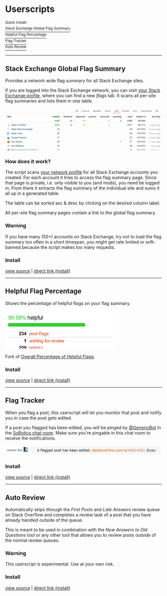 # Userscripts

<sup>Quick install:</sup>  
[<sup>Stack Exchange Global Flag Summary</sup>](SE_global_flag_summary.user.js?raw=true)  
[<sup>Helpful Flag Percentage</sup>](helpful_flag_percentage.user.js?raw=true)  
[<sup>Flag Tracker</sup>](flagtracker.user.js?raw=true)  
[<sup>Auto Review</sup>](SO_auto_review.user.js?raw=true)

---

## Stack Exchange Global Flag Summary

Provides a network wide flag summary for all Stack Exchange sites.

If you are logged into the Stack Exchange network, you can visit [your Stack Exchange profile](http://stackexchange.com/users/current?tab=flags), where you can find a new *flags* tab. It scans all per-site flag summaries and lists them in one table.

[![segfs screenshot](../resources/screens/segfs.png?raw=true)](../resources/screens/segfs.png?raw=true)

### How does it work?

The script scans [your network profile](http://stackexchange.com/users/current) for all Stack Exchange accounts you created. For each account it tries to access the flag summary page. Since that page is private, i.e. only visible to you (and mods), you need be logged in. From there it extracts the flag summary of the individual site and sums it all up in a generated table.

The table can be sorted asc & desc by clicking on the desired column label.

All per-site flag summary pages contain a link to the global flag summary.

### Warning

If you have many (50+) accounts on Stack Exchange, try not to load the flag summary too often in a short timespan, you might get rate limited or soft-banned because the script makes too many requests.

### Install

[view source](SE_global_flag_summary.user.js) | [direct link (install)](SE_global_flag_summary.user.js?raw=true)

---

## Helpful Flag Percentage

Shows the percentage of helpful flags on your flag summary.

[![helpful flag percentage screenshot](../resources/screens/hfp.png?raw=true)](../resources/screens/hfp.png?raw=true)

Fork of [Overall Percentage of Helpful Flags](https://meta.stackoverflow.com/q/310881/559745).

### Install

[view source](helpful_flag_percentage.user.js) | [direct link (install)](helpful_flag_percentage.user.js?raw=true)

---

## Flag Tracker

When you flag a post, this userscript will let you monitor that post and notify you in case the post gets edited.

If a post you flagged has been edited, you will be pinged by [@GenericBot](http://stackoverflow.com/users/7481043/generic-bot) in the [SoBotics chat room](http://chat.stackoverflow.com/rooms/111347/sobotics). Make sure you're pingable in this chat room to receive the notifications.

[![flag tracker report screenshot](../resources/screens/ftgenreport.png?raw=true)](../resources/screens/ftgenreport.png?raw=true)

### Install

[view source](flagtracker.user.js) | [direct link (install)](flagtracker.user.js?raw=true)

---

## Auto Review

Automatically skips through the *First Posts* and *Late Answers* review queue on Stack Overflow and completes a review task of a post that you have already handled outside of the queue.

This is meant to be used in combination with the *New Answers to Old Questions* tool or any other tool that allows you to review posts outside of the normal review queues.

### Warning

This userscript is experimental. Use at your own risk.

### Install

[view source](SO_auto_review.user.js) | [direct link (install)](SO_auto_review.user.js?raw=true)

